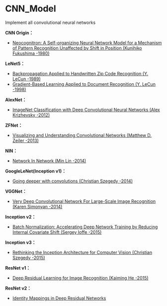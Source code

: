 # CNN_Model
Implement all convolutional neural networks

**CNN Origin：**
* [Neocognitron: A Self-organizing Neural Network Model for a Mechanism of Pattern Recognition Unaffected by Shift in Position (Kunihiko Fukushima -1980)](https://link.springer.com/article/10.1007/BF00344251)


**LeNet5：**
* [Backpropagation Applied to Handwritten Zip Code Recognition (Y. LeCun -1989)](https://ieeexplore.ieee.org/document/6795724)
* [Gradient-Based Learning Applied to Document Recognition (Y. LeCun -1998)](https://www.researchgate.net/profile/Yann_Lecun/publication/2985446_Gradient-Based_Learning_Applied_to_Document_Recognition/links/0deec519dfa1983fc2000000/Gradient-Based-Learning-Applied-to-Document-Recognition.pdf)

**AlexNet：**
* [ImageNet Classification with Deep Convolutional Neural Networks (Alex Krizhevsky -2012)](http://papers.nips.cc/paper/4824-imagenet-classification-with-deep-convolutional-neural-networks.pdf)

**ZFNet：**
* [Visualizing and Understanding Convolutional Networks (Matthew D. Zeiler -2013)](https://arxiv.org/abs/1311.2901)

**NIN：** 
* [Network In Network (Min Lin -2014)](https://arxiv.org/abs/1312.4400)

**GoogleLeNet(Inception v1)：**
* [Going deeper with convolutions (Christian Szegedy -2014)](https://research.google/pubs/pub43022/)

**VGGNet：**
* [Very Deep Convolutional Network For Large-Scale Image Recognition (Karen Simonyan -2014)](https://arxiv.org/abs/1409.1556)

**Inception v2：**
* [Batch Normalization: Accelerating Deep Network Training by Reducing Internal Covariate Shift (Sergey Ioffe -2015)](https://arxiv.org/abs/1502.03167)

**Inception v3：**
* [Rethinking the Inception Architecture for Computer Vision (Christian Szegedy -2015)](https://arxiv.org/abs/1512.00567)

**ResNet v1：**
* [Deep Residual Learning for Image Recognition (Kaiming He -2015)](https://arxiv.org/abs/1512.03385)

**ResNet v2：**
* [Identity Mappings in Deep Residual Networks](https://arxiv.org/abs/1603.05027)
